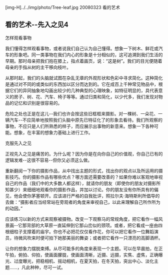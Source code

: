 [img-H]../../img/photo/Tree-leaf.jpg
20080323
看的艺术

## 看的艺术--先入之见4

怎样观看事物

我们懂得怎样观看事物，或者说我们自己认为自己懂得。想象一下树木、鲜花或汽车的形象吧。同一类事物在我们内心的形象是十分相似的，这可追溯到我们生活的早期。那时母亲把我们抱在膝上，指点着画页，说：“这是树”。我们的目光便随着母亲的手指从树的主干移向枝叶。

从那时起，我们的头脑就试图在杂乱无章的外观形状和色彩中寻求简化。这种简化是通过对不同的或类似的东西加以区分而达到的。它在成百上千种常见物品中，根据它们的异同抽象地勾画出较少的几种典型的心理映象，如特征明显的，具代表意义的房子、树、花、汽车、椅子等等。通过归类和简化，以少代多，我们发现对物品的记忆和识别是很容易的。

危险之处也正是在这儿--我们也许会按这些旧框框来摄影。对一棵树、一朵花、一辆汽车--不应简单地按照我们头脑中原先已特征化了的形象去看待。我们所观察的事物，不应只是人们所熟悉的样子，而应展示出事物的新意来。想象一下各种可能。想象，在丰富的想象力基础上进行工作。

克服先入之见

正视先入之见是痛苦的。为什么呢？因为你是在向你自己的价值观，你自己已有的逻辑发难--这很不容易--但你又必须这么做。

重新翻阅一下你的摄影作品，从中找出主题的形式，找出你的观点以及所运用的摄影技巧。你的摄影作品有哪些优点？哪方面还需要改善的？如果你难以客观地审视自己的作品（我们中的大多数人都这样），就请你的朋友（即使你的朋友对摄影所知甚少）来细细地观看你的摄影作品，并加以讨论。你的朋友没有你所具有的偏见，他会使你茅塞顿开。应该进行严格的自我批评，照拉尔夫·海特斯利所倡导的去做：“摄影者应当经常站在旁观者的角度来审视自己，以此来理解自己所作所为的动因。”

应该练习以新的方式来观察被摄物。改变一下观察马的常规角度，把它看作一幅风景画--它那背部的大草原一直延伸到它那山峦似的颈项。或者，把它看成一座由四根细柱子支撑着的庙宇。你也不必把花仅仅看作花，你可以把它看作一位舞蹈演员，待微风吹来时便可拍下她那美丽的舞姿；或者把它看作一只漂亮的高脚酒杯。

让你的想象力摆脱束缚。从尽可能多的角度来表现一个主题。可以在早晨拍，在正午拍，俯拍、仰拍，使画面朦胧，使画面清晰，近摄、远摄，实焦、虚焦，正确曝光、过度曝光，把稳相机、摇动相机，在夏天拍，在冬天拍，突出中心、淡化主题……，凡此种种，尽可一试。
